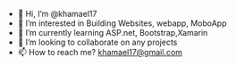 - 👋 Hi, I’m @khamael17
- 👀 I’m interested in Building Websites, webapp, MoboApp
- 🌱 I’m currently learning ASP.net, Bootstrap,Xamarin
- 💞️ I’m looking to collaborate on any projects
- 📫 How to reach me? khamael17@gmail.com

<!---
khamael17/khamael17 is a ✨ special ✨ repository because its `README.md` (this file) appears on your GitHub profile.
You can click the Preview link to take a look at your changes.
--->
